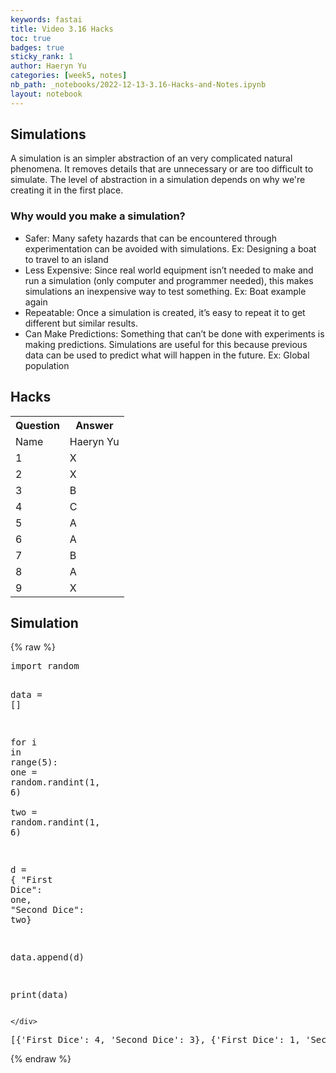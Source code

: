 ```yaml
---
keywords: fastai
title: Video 3.16 Hacks
toc: true 
badges: true
sticky_rank: 1
author: Haeryn Yu
categories: [week5, notes]
nb_path: _notebooks/2022-12-13-3.16-Hacks-and-Notes.ipynb
layout: notebook
---
```


<!--
#################################################
### THIS FILE WAS AUTOGENERATED! DO NOT EDIT! ###
#################################################
# file to edit: _notebooks/2022-12-13-3.16-Hacks-and-Notes.ipynb
-->

<div class="container" id="notebook-container">
        
<div class="cell border-box-sizing text_cell rendered"><div class="inner_cell">
<div class="text_cell_render border-box-sizing rendered_html">
<h2 id="Simulations">Simulations<a class="anchor-link" href="#Simulations"> </a></h2><p>A simulation is an simpler abstraction of an very complicated natural phenomena. It removes details that are unnecessary or are too difficult to simulate. The level of abstraction in a simulation depends on why we're creating it in the first place.</p>
<h3 id="Why-would-you-make-a-simulation?">Why would you make a simulation?<a class="anchor-link" href="#Why-would-you-make-a-simulation?"> </a></h3><ul>
<li>Safer: Many safety hazards that can be encountered through experimentation can be avoided with simulations. Ex: Designing a boat to travel to an island</li>
<li>Less Expensive: Since real world equipment isn’t needed to make and run a simulation (only computer and programmer needed), this makes simulations an inexpensive way to test something. Ex: Boat example again</li>
<li>Repeatable: Once a simulation is created, it’s easy to repeat it to get different but similar results.</li>
<li>Can Make Predictions: Something that can’t be done with experiments is making predictions. Simulations are useful for this because previous data can be used to predict what will happen in the future. Ex: Global population</li>
</ul>

</div>
</div>
</div>
<div class="cell border-box-sizing text_cell rendered"><div class="inner_cell">
<div class="text_cell_render border-box-sizing rendered_html">
<h2 id="Hacks">Hacks<a class="anchor-link" href="#Hacks"> </a></h2><table>
  <tr>
   <th>Question</th>
   <th>Answer</th>
  </tr>

 <tr>
    <td>Name</td>
    <td>Haeryn Yu</td>
  </tr>

  <tr>
    <td>1</td>
    <td>X</td>
  </tr>

  <tr>
    <td>2</td>
    <td>X</td>
  </tr>

  <tr>
    <td>3</td>
    <td>B</td>
  </tr>

  <tr>
    <td>4</td>
    <td>C</td>
  </tr>

  <tr>
    <td>5</td>
    <td>A</td>
  </tr>

  <tr>
    <td>6</td>
    <td>A</td>
  </tr>

  <tr>
    <td>7</td>
    <td>B</td>
  </tr>

  <tr>
    <td>8</td>
    <td>A</td>
  </tr>

  <tr>
    <td>9</td>
    <td>X</td>
  </tr>
</table>
</div>
</div>
</div>
<div class="cell border-box-sizing text_cell rendered"><div class="inner_cell">
<div class="text_cell_render border-box-sizing rendered_html">
<h2 id="Simulation">Simulation<a class="anchor-link" href="#Simulation"> </a></h2>
</div>
</div>
</div>
    {% raw %}
    
<div class="cell border-box-sizing code_cell rendered">
<div class="input">

<div class="inner_cell">
    <div class="input_area">
<div class=" highlight hl-ipython3"><pre><span></span><span class="kn">import</span> <span class="nn">random</span>

<span class="n">data</span> <span class="o">=</span> <span class="p">[]</span>

<span class="k">for</span> <span class="n">i</span> <span class="ow">in</span> <span class="nb">range</span><span class="p">(</span><span class="mi">5</span><span class="p">):</span>
  <span class="n">one</span> <span class="o">=</span> <span class="n">random</span><span class="o">.</span><span class="n">randint</span><span class="p">(</span><span class="mi">1</span><span class="p">,</span> <span class="mi">6</span><span class="p">)</span>  
  <span class="n">two</span> <span class="o">=</span> <span class="n">random</span><span class="o">.</span><span class="n">randint</span><span class="p">(</span><span class="mi">1</span><span class="p">,</span> <span class="mi">6</span><span class="p">)</span>

  <span class="n">d</span> <span class="o">=</span> <span class="p">{</span> <span class="s2">&quot;First Dice&quot;</span><span class="p">:</span> <span class="n">one</span><span class="p">,</span> <span class="s2">&quot;Second Dice&quot;</span><span class="p">:</span> <span class="n">two</span><span class="p">}</span>

  <span class="n">data</span><span class="o">.</span><span class="n">append</span><span class="p">(</span><span class="n">d</span><span class="p">)</span>

<span class="nb">print</span><span class="p">(</span><span class="n">data</span><span class="p">)</span>
</pre></div>

    </div>
</div>
</div>

<div class="output_wrapper">
<div class="output">

<div class="output_area">

<div class="output_subarea output_stream output_stdout output_text">
<pre>[{&#39;First Dice&#39;: 4, &#39;Second Dice&#39;: 3}, {&#39;First Dice&#39;: 1, &#39;Second Dice&#39;: 5}, {&#39;First Dice&#39;: 5, &#39;Second Dice&#39;: 4}, {&#39;First Dice&#39;: 3, &#39;Second Dice&#39;: 3}, {&#39;First Dice&#39;: 3, &#39;Second Dice&#39;: 3}]
</pre>
</div>
</div>

</div>
</div>

</div>
    {% endraw %}

</div>
 

